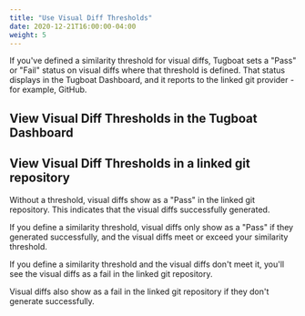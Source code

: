 ```yaml
---
title: "Use Visual Diff Thresholds"
date: 2020-12-21T16:00:00-04:00
weight: 5
---
```


If you've defined a similarity threshold for visual diffs, Tugboat sets a "Pass" or "Fail" status on visual diffs where
that threshold is defined. That status displays in the Tugboat Dashboard, and it reports to the linked git provider -
for example, GitHub.

## View Visual Diff Thresholds in the Tugboat Dashboard

## View Visual Diff Thresholds in a linked git repository

Without a threshold, visual diffs show as a "Pass" in the linked git repository. This indicates that the visual diffs
successfully generated.

If you define a similarity threshold, visual diffs only show as a "Pass" if they generated successfully, and the visual
diffs meet or exceed your similarity threshold.

If you define a similarity threshold and the visual diffs don't meet it, you'll see the visual diffs as a fail in the
linked git repository.

Visual diffs also show as a fail in the linked git repository if they don't generate successfully.
